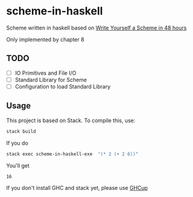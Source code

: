 # scheme-in-haskell

Scheme written in haskell based on [Write Yourself a Scheme in 48 hours](https://en.wikibooks.org/wiki/Write_Yourself_a_Scheme_in_48_Hours)

Only implemented by chapter 8

## TODO

- [ ] IO Primitives and File I/O
- [ ] Standard Library for Scheme
- [ ] Configuration to load Standard Library

## Usage

This project is based on Stack. To compile this, use:

```bash
stack build
```

If you do

```bash
stack exec scheme-in-haskell-exe  "(* 2 (+ 2 6))"
```

You'll get

```bash
16
```

If you don't install GHC and stack yet, please use [GHCup](https://www.haskell.org/ghcup/)
